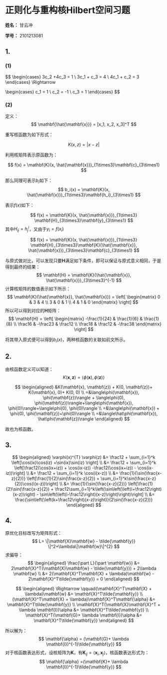 # 正则化与重构核Hilbert空间习题

**姓名：** 甘云冲

**学号：** 2101213081

## 1.

### (1)

$$
\begin{cases}
3c_2 +4c_3 = 1
\\
3c_1 + c_3 = 4
\\
4c_1 + c_2 = 3
\end{cases}
\Rightarrow

\begin{cases}
c_1 = 1
\\
c_2 = -1
\\
c_3 = 1
\end{cases}
$$

### (2)

定义：
$$
\mathbf{\hat{\mathbf{x}}} = [x_1, x_2, x_3]^T
$$

重写核函数为如下形式：

$$
K(x, z) = |x - z|
$$

利用核矩阵表示原函数为：


$$
f(x) = \mathbf{K}(x, \hat{\mathbf{x}})_{1\times3}\mathbf{c}_{3\times1}
$$

那么同理可表示$b_i$如下：
$$
b_i(x) = \mathbf{K}(x, \hat{\mathbf{x}})_{1\times3}\mathbf{h_i}_{3\times1}
$$

表示$f(x)$如下：

$$
f(x) = \mathbf{K}(x, \hat{\mathbf{x}})_{1\times3} \mathbf{H}_{3\times3}\mathbf{y}_{3\times1}
$$
其中$H_{ij} = h_j^i$，又由于$y_i = f(x_i)$

$$
f(x) = \mathbf{K}(x, \hat{\mathbf{x}})_{1\times3} \mathbf{H}_{3\times3}\mathbf{K}(\hat{\mathbf{x}}, \hat{\mathbf{x}})_{3\times3}\mathbf{c}_{3\times1}
$$

与原式做对比，可以发现只要$\mathbf{H}$满足如下条件，即可以保证与原式意义相同，于是得到最终的结果：
$$
\mathbf{H} = \mathbf{K}(\hat{\mathbf{x}}, \hat{\mathbf{x}})_{3\times3}^{-1}
$$
计算核矩阵的数值表示如下所示：
$$
\mathbf{K}(\hat{\mathbf{x}}, \hat{\mathbf{x}}) =  \left[
 \begin{matrix}
   0 & 3 & 4 \\
   3 & 0 & 1 \\
   4 & 1 & 0
  \end{matrix}
  \right]
$$
所以可以得到对应的$\mathbf{H}$矩阵：
$$
\mathbf{H} = \left[
 \begin{matrix}
   -\frac{1}{24} & \frac{1}{6} & \frac{1}{8} \\
   \frac16 & -\frac23 & \frac12 \\
   \frac18 & \frac12 & -\frac38
  \end{matrix}
  \right]
$$

将其带入原式便可以得到$b_i(x)$，两种核函数的关联如前文所示。

## 2.

由核函数定义可以知道：
$$
K(\mathbf{x}, \mathbf{z})=\langle\phi(\mathbf{x}), \phi(\mathbf{z})\rangle
$$

$$
\begin{aligned}
&K(\mathbf{x}, \mathbf{z}) + K(0, \mathbf{z})+ K(\mathbf{x}, 0)+ K(0, 0)
\\
=&\langle\phi(\mathbf{x}), \phi(\mathbf{z})\rangle + \langle\phi(0), \phi(\mathbf{z})\rangle+\langle\phi(\mathbf{x}), \phi(0)\rangle+\langle\phi(0), \phi(0)\rangle
\\
=&\langle\phi(\mathbf{x}) + \phi(0), \phi(\mathbf{z})+\phi(0)\rangle
\\
=&\langle\hat\phi(\mathbf{x}), \hat\phi(\mathbf{z})\rangle
\end{aligned}
$$

故也为核函数。

## 3.

$$
\begin{aligned}
\varphi(x)^{T} \varphi(z) &= \frac12 + \sum_{i=1}^k \left[\cos(ix)\cos(iz) +\sin(ix)\sin(iz) \right]
\\
&= \frac12 + \sum_{i=1}^k \left[\frac12(\cos(ix+iz)) + \cos(ix-iz)) -\frac12(\cos(ix+iz)) - \cos(ix-iz))\right]
\\
&= \frac12 + \sum_{i=1}^k \cos(i(x-z))
\\
&= \frac{1}{\sin(\frac{x-z}{2})} \left[\frac{1}{2}\sin(\frac{x-z}{2})  +  \sum_{i=1}^k\sin(\frac{x-z}{2})\cos(i(x-z))\right]
\\
&= \frac{1}{\sin(\frac{x-z}{2})} \left[\frac{1}{2}\sin(\frac{x-z}{2})  +  \frac12\sum_{i=1}^k\left(\sin\left(\left(i+\frac12\right)(x-z)\right) - \sin\left(\left(i-\frac12\right)(x-z)\right)\right)\right]
\\
&= \frac{\sin\left(\left(k+\frac12\right)(x-z)\right)}{2\sin(\frac{x-z}{2})}
\end{aligned}
$$

## 4.

原优化目标改写为矩阵形式：
$$
L= \|\mathbf{X}\mathbf{w} - \tilde{\mathbf{y}} \|^2+\lambda\|\mathbf{w}\|^{2}
$$
求偏导：
$$
\begin{aligned}
\frac{\part L}{\part \mathbf{w}} &= 2\mathbf{X}^T(\mathbf{X}\mathbf{w} - \tilde{\mathbf{y}}) + 2\lambda \mathbf{w}
\\
&= 2(\mathbf{X}^T\mathbf{X} + \lambda)\mathbf{w} - 2\mathbf{X}^T\tilde{\mathbf{y}} = 0
\end{aligned}
$$

$$
\begin{aligned}
\Rightarrow \qquad(\mathbf{X}^T\mathbf{X} + \lambda)\mathbf{w} &= \mathbf{X}^T\tilde{\mathbf{y}}
\\
(\mathbf{X}^T\mathbf{X} + \lambda)\mathbf{X}^T\mathbf{\alpha} &= \mathbf{X}^T\tilde{\mathbf{y}}
\\
\mathbf{X}^T(\mathbf{X}\mathbf{X}^T + \lambda \mathbf{I})\alpha &= \mathbf{X}^T\tilde{\mathbf{y}}
\\
\mathbf{X}^T(\mathbf{G}+ \lambda \mathbf{I})\alpha &= \mathbf{X}^T\tilde{\mathbf{y}}
\end{aligned}
$$

所以解为：
$$
\mathbf{\alpha} = (\mathbf{G}+ \lambda \mathbf{I})^{-1}\tilde{\mathbf{y}}
$$
对于核函数表达形式，设核矩阵为$\mathbf{K}$，有$\mathbf{K}_{ij} = \langle\mathbf{x}_i, \mathbf{x}_j\rangle$，核函数表达形式为：
$$
\mathbf{\alpha} =(\mathbf{K}+ \lambda \mathbf{I})^{-1}\tilde{\mathbf{y}}
$$
